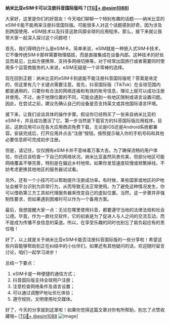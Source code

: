 **纳米比亚eSIM卡可以注册抖音国际版吗？[[TG💪+ @esim1088](https://t.me/s/esim1088)]**

大家好，这里是你们的好朋友！今天咱们聊聊一个特别有趣的话题——纳米比亚的eSIM卡能不能用来注册抖音国际版。可能很多人对这个话题感到好奇，因为涉及到跨国使用、eSIM技术以及抖音这款风靡全球的应用程序。那么，接下来就让我带大家一起深入探讨这个问题吧！

首先，我们得明白什么是eSIM卡。简单来说，eSIM就是一种嵌入式SIM卡技术，它不像传统SIM卡那样需要物理插拔，而是直接集成在设备内部。这种技术的好处显而易见，比如方便携带、支持多网络切换等。对于经常出国旅行或者需要同时使用多个运营商服务的人来说，eSIM无疑是一个非常棒的选择。

现在回到正题：纳米比亚的eSIM卡到底能不能注册抖音国际版呢？答案是肯定的，但这里有几个关键点需要注意。首先，抖音国际版（TikTok）在全球范围内都是通用的，只要你有合法的网络连接和有效的账号信息，理论上就可以成功注册并使用。不过，由于地理位置的不同，可能会遇到一些地区限制或语言设置问题。因此，在尝试之前，建议先确认自己的设备是否支持英文或其他国际语言环境。

接下来，让我们谈谈具体的操作步骤。假设你已经购买了一张来自纳米比亚的eSIM卡，并且成功激活了它。第一步当然是下载官方的抖音国际版应用程序。目前，这款应用可以在各大应用商店免费下载，无论是iOS还是Android系统都兼容。安装完成后，打开应用并点击“注册”按钮。按照提示输入你的手机号码和其他必要信息即可完成初步注册。

但是，请记住，仅仅拥有eSIM卡并不意味着万事大吉。为了确保流畅的用户体验，你还应该检查一下自己的网络状况。纳米比亚虽然风景优美，但部分地区可能网络覆盖不够完善，特别是在偏远乡村地带。如果你发现速度较慢或频繁掉线，不妨考虑更换其他地区的服务器试试看。

另外，还有一个小技巧可以帮助提升注册成功率。有时候，某些国家或地区的IP地址会被平台识别为异常行为，从而导致无法正常使用。为了避免这种情况发生，你可以借助第三方工具如代理服务器来改变自己的虚拟位置。当然，这一步骤并非强制性要求，但如果遇到困难时可以作为一个备用方案。

最后，我想提醒大家一点：无论在哪里使用抖音，都要遵守当地的法律法规和社会公德。毕竟，作为一款社交软件，它的初衷是为了促进人与人之间的交流互动，而不是成为传播不良信息的渠道。所以，在享受乐趣的同时也别忘了肩负起应有的责任哦！

好了，以上就是关于纳米比亚eSIM卡能否注册抖音国际版的一些分享啦！希望这些内容能够帮助到正在纠结中的小伙伴们。如果还有其他疑问的话，欢迎随时留言讨论，咱们一起学习进步！

总结一下要点：
1. eSIM卡是一种便捷的通信方式；
2. 抖音国际版支持全球用户注册；
3. 注意检查网络条件及语言设置；
4. 可以通过调整IP地址优化体验；
5. 遵守规则，文明使用社交媒体。

好了，今天的分享就到这里啦！如果你觉得这篇文章对你有所帮助，别忘了点赞收藏哦~ [[TG💪+ @esim1088](https://t.me/s/esim1088) ![Image](https://i.postimg.cc/4NQfJmqS/Snipaste-2025-05-13-00-14-12.png)]